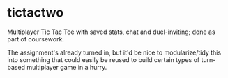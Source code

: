 # tictactwo
Multiplayer Tic Tac Toe with saved stats, chat and duel-inviting; done as part of coursework.

The assignment's already turned in, but it'd be nice to modularize/tidy this into something that could easily be
reused to build certain types of turn-based multiplayer game in a hurry.
